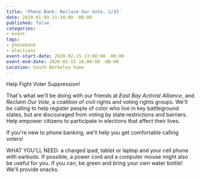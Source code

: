```yaml
---
title: 'Phone Bank: Reclaim Our Vote, 2/15'
date: 2020-01-09 21:34:00 -08:00
published: false
categories:
- event
tags:
- phonebank
- elections
event-start-date: 2020-02-15 13:00:00 -08:00
event-end-date: 2020-02-15 16:00:00 -08:00
Location: South Berkeley home
---
```


Help Fight Voter Suppression!

That's what we'll be doing with our friends at *East Bay Activist Alliance*, and *Reclaim Our Vote*, a coalition of civil rights and voting rights groups. We'll be calling to help register people of color who live in key battleground states, but are discouraged from voting by state restrictions and barriers. Help empower citizens to participate in elections that affect their lives.

If you're new to phone banking, we'll help you get comfortable calling voters!

WHAT YOU'LL NEED: a charged ipad, tablet or laptop and your cell phone with earbuds. If possible, a power cord and a computer mouse might also be useful for you. If you can, be green and bring your own water bottle! We'll provide snacks.